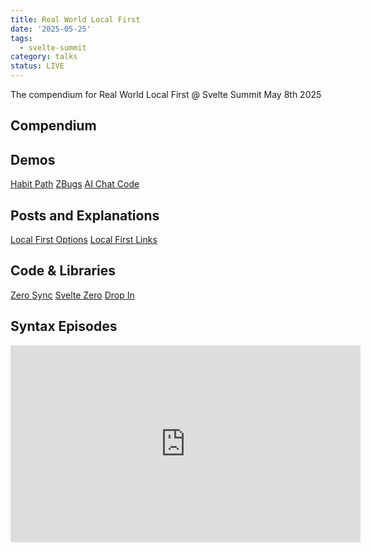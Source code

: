 ```yaml
---
title: Real World Local First
date: '2025-05-25'
tags:
  - svelte-summit
category: talks
status: LIVE
---
```


The compendium for Real World Local First @ Svelte Summit May 8th 2025

<!-- excerpt -->

## Compendium

## Demos

[Habit Path](https://habitpath.io)
[ZBugs](https://bugs.rocicorp.dev/)
[AI Chat Code](https://github.com/stolinski/zero-ai-svelte)


## Posts and Explanations

[Local First Options]()
[Local First Links]()


## Code & Libraries

[Zero Sync]()
[Svelte Zero]()
[Drop In]()


## Syntax Episodes

<iframe style="aspect-ratio: 16/9;" width="560" height="315" src="https://www.youtube.com/embed/lNbHrjIuwxc?si=8lpVKyR9qsT3gXz8" title="YouTube video player" frameborder="0" allow="accelerometer; autoplay; clipboard-write; encrypted-media; gyroscope; picture-in-picture; web-share" referrerpolicy="strict-origin-when-cross-origin" allowfullscreen></iframe>
